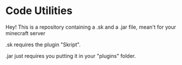 # Code Utilities
Hey! This is a repository containing a .sk and a .jar file, mean't for your minecraft server

.sk requires the plugin "Skript".

.jar just requires you putting it in your "plugins" folder.
